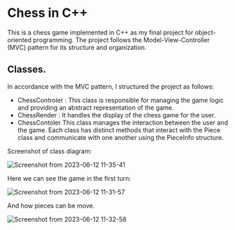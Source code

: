 # Chess in C++

This is a chess game implemented in C++ as my final project for object-oriented programming. The project follows the Model-View-Controller (MVC) pattern for its structure and organization.
## Classes.
In accordance with the MVC pattern, I structured the project as follows:
- ChessControler : This class is responsible for managing the game logic and providing an abstract representation of the game.
- ChessRender :  It handles the display of the chess game for the user.
- ChessContoler This class manages the interaction between the user and the game.
Each class has distinct methods that interact with the Piece class and communicate with one another using the PieceInfo structure.

Screenshot of class diagram:


![Screenshot from 2023-06-12 11-35-41](https://github.com/JonathanHidalgoN/Chess/assets/56855593/ebdcebe8-3346-414a-9899-34228c5f1a58)

Here we can see the game in the first turn:

 ![Screenshot from 2023-06-12 11-31-57](https://github.com/JonathanHidalgoN/Chess/assets/56855593/dbe72def-d51a-43b5-bbaa-04ccd3133280)
 
 And how pieces can be move.
 
![Screenshot from 2023-06-12 11-32-58](https://github.com/JonathanHidalgoN/Chess/assets/56855593/73664aaf-e988-444c-9ed7-97dafbe7011a)

